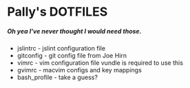 # Pally's DOTFILES
##### Oh yea I've never thought I would need those.

* jslintrc - jslint configuration file
* gitconfig - git config file from Joe Hirn
* vimrc - vim configuration file
    vundle is required to use this
* gvimrc - macvim configs and key mappings
* bash_profile - take a guess?

